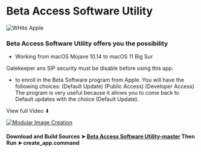 # Beta Access Software Utility

![WHite Apple](https://user-images.githubusercontent.com/6248794/91764317-130d6e80-eba5-11ea-9c7a-4382f1a200ac.png)

 ### Beta Access Software Utility offers you the possibility
 - Working from macOS Mojave 10.14 to macOS 11 Big Sur
 
 Gatekeeper ans SIP security must be disable before using this app.
- to enroll in the Beta Software program from Apple. You will have the following choices:
(Default Update) (Public Access) (Developer Access)
The program is very useful because it allows you to come back
to Default updates with the choice (Default Update).

View full Video ⬇︎

[![Modular Image Creation](https://i.ibb.co/K5bFrB5/VIDEO.png)](https://youtu.be/LYc08Mn1xkM)



#### Download and Build Sources ➤ [Beta Access Software Utility-master](https://github.com/chris1111/Beta-Access-Software-Utility/archive/master.zip) Then Run ➤ create_app.command